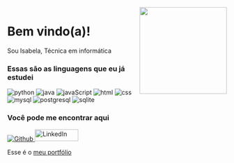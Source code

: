 <img align='right' src='https://user-images.githubusercontent.com/5713670/87202985-820dcb80-c2b6-11ea-9f56-7ec461c497c3.gif' width='200'>
<h1>Bem vindo(a)!</h1>
<p> Sou Isabela, Técnica em informática  </p>
<h3>Essas são as linguagens que eu já estudei</h3>
<p>
  <img alt="python" src="https://img.shields.io/badge/python-3670A0?style=for-the-badge&logo=python&logoColor=ffdd54" />
  <img alt="java" src="https://img.shields.io/badge/Java-ED8B00?style=for-the-badge&logo=openjdk&logoColor=white" />
  <img alt="javaScript" src="https://img.shields.io/badge/JavaScript-F7DF1E?style=for-the-badge&logo=javascript&logoColor=black" />
  <img alt="html" src="https://img.shields.io/badge/HTML5-E34F26?style=for-the-badge&logo=html5&logoColor=white" />
  <img alt="css" src="https://img.shields.io/badge/CSS3-1572B6?style=for-the-badge&logo=css3&logoColor=white" />
  <img alt="mysql" src="https://img.shields.io/badge/MySQL-00000F?style=for-the-badge&logo=mysql&logoColor=white" />
  <img alt="postgresql" src="https://img.shields.io/badge/PostgreSQL-316192?style=for-the-badge&logo=postgresql&logoColor=white" />
  <img alt="sqlite" src="https://img.shields.io/badge/SQLite-07405E?style=for-the-badge&logo=sqlite&logoColor=white" />
</p>

<h3>Você pode me encontrar aqui</h3>

<p>
<a href="https://github.com/isabelacode" target="_blank"><img alt="Github" src="https://img.shields.io/badge/GitHub-%2312100E.svg?&style=for-the-badge&logo=Github&logoColor=white" />
</a> 
  
<a href="https://www.linkedin.com/in/isabela-cristina-dev/" title="LinkedIn">
  <img src="https://img.shields.io/badge/-Linkedin-0e76a8?style=flat-square&logo=Linkedin&logoColor=white&link=https://www.linkedin.com/in/isabela-cristina-silveira-701238300/" alt="LinkedIn" width="100" height="27"/></a>
  
</p>
<p>Esse é o <a href="https://portfolio-isabela-cristinas-projects.vercel.app/" target="_blank">meu portfólio</a></p>

